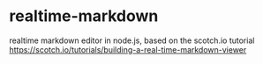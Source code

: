 # realtime-markdown
realtime markdown editor in node.js, based on the scotch.io tutorial https://scotch.io/tutorials/building-a-real-time-markdown-viewer
